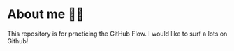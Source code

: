 # About me 🧑‍🚒
This repository is for practicing the GitHub Flow.
I would like to surf a lots on Github!
